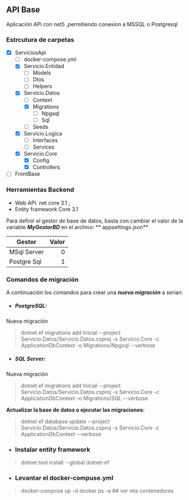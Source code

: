 ## API Base

Aplicación APi con net5 ,permitiendo conexion a MSSQL o Postgresql

### Estrcutura de carpetas
- [x] ServiciosApi
  - [ ] docker-compose.yml
  - [x]  Servicio.Entidad
      - [ ] Models
      - [ ] Dtos
      - [ ] Helpers
  - [x] Servicio.Datos
      - [ ] Context
      - [x] Migrations
          - [ ] Npgsql
          - [ ] Sql
      - [ ] Seeds
  - [x] Servicio.Logica
      - [ ] Interfaces
      - [ ] Services
  - [x] Servicio.Core
      - [x] Config
      - [x] Controllers
- [ ] FrontBase

### Herramientas Backend
- Web API. net core 3.1 ;
- Entity framework Core 3.1

Para definir el gestor de base de datos, basta con cambiar el valor de la variable ***MyGestorBD*** en el archivo:  ** appsettings.json**

| Gestor      | Valor |
| --------- | -----:|
| MSql Server  | 0 |
| Postgre Sql     |   1 |


### Comandos de migración
A continuación los comandos para crear una ***nueva migración*** a serian:

- ##### PostgreSQL:

Nueva migración
> dotnet ef migrations add Inicial --project Servicio.Datos/Servicio.Datos.csproj -s Servicio.Core -c ApplicationDbContext  -o Migrations/Npgsql --verbose

- ##### SQL Server:

Nueva migración
> dotnet ef migrations add Inicial --project Servicio.Datos/Servicio.Datos.csproj -s Servicio.Core -c ApplicationDbContext  -o Migrations/SQL --verbose

**Actualizar la base de datos o ejecutar las migraciones:**
> dotnet ef database update --project Servicio.Datos/Servicio.Datos.csproj -s Servicio.Core -c ApplicationDbContext --verbose



- ### Instalar entity framework 
> dotnet tool install --global dotnet-ef

- ### Levantar el docker-compuse.yml
> docker-compose up -d
> docker ps -a  ## ver mis contenedores